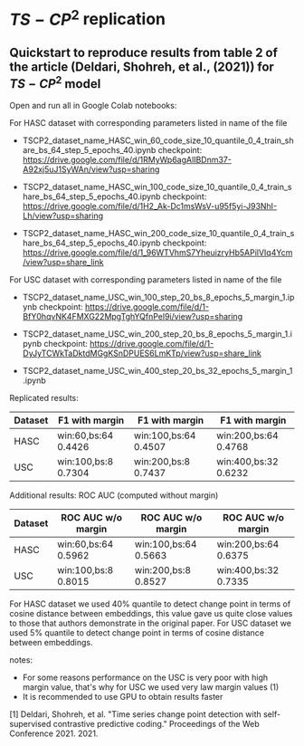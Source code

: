 # $TS-CP^2$ replication

## Quickstart to reproduce results from table 2 of the article (Deldari, Shohreh, et al., (2021)) for $TS-CP^2$ model
Open and run all in Google Colab notebooks:

For HASC dataset with corresponding parameters listed in name of the file
- TSCP2_dataset_name_HASC_win_60_code_size_10_quantile_0_4_train_share_bs_64_step_5_epochs_40.ipynb
checkpoint: https://drive.google.com/file/d/1RMyWp6agAlIBDnm37-A92xj5uJ1SyWAn/view?usp=sharing

- TSCP2_dataset_name_HASC_win_100_code_size_10_quantile_0_4_train_share_bs_64_step_5_epochs_40.ipynb
checkpoint: https://drive.google.com/file/d/1H2_Ak-Dc1msWsV-u95f5yi-J93NhI-Lh/view?usp=sharing

- TSCP2_dataset_name_HASC_win_200_code_size_10_quantile_0_4_train_share_bs_64_step_5_epochs_40.ipynb
checkpoint: https://drive.google.com/file/d/1_96WTVhmS7YheuizryHb5APilVIq4Ycm/view?usp=share_link

For USC dataset with corresponding parameters listed in name of the file
- TSCP2_dataset_name_USC_win_100_step_20_bs_8_epochs_5_margin_1.ipynb
checkpoint: https://drive.google.com/file/d/1-BfY0hqvNK4FMXG22MpgTghYQfnPel9i/view?usp=sharing

- TSCP2_dataset_name_USC_win_200_step_20_bs_8_epochs_5_margin_1.ipynb
checkpoint: https://drive.google.com/file/d/1-DyJyTCWkTaDktdMGgKSnDPUES6LmKTp/view?usp=share_link

- TSCP2_dataset_name_USC_win_400_step_20_bs_32_epochs_5_margin_1.ipynb



Replicated results:

| Dataset     | F1 with margin        |     F1 with margin   |     F1 with margin   |
| ----------- | ----------------------|----------------------|----------------------|
| HASC        | win:60,bs:64    0.4426|win:100,bs:64   0.4507|win:200,bs:64   0.4768|
| USC         | win:100,bs:8    0.7304|win:200,bs:8    0.7437|win:400,bs:32   0.6232|

Additional results: ROC AUC (computed without margin)

| Dataset     | ROC AUC  w/o margin   |ROC AUC  w/o margin   |ROC AUC  w/o margin   |
| ----------- | ----------------------|----------------------|----------------------|
| HASC        | win:60,bs:64    0.5962|win:100,bs:64   0.5663|win:200,bs:64   0.6375|
| USC         | win:100,bs:8    0.8015|win:200,bs:8    0.8527|win:400,bs:32   0.7335|


For HASC dataset we used 40% quantile to detect change point in terms of cosine distance between embeddings, this value gave us quite close values to those that authors demonstrate in the original paper.
For USC dataset we used 5% quantile to detect change point in terms of cosine distance between embeddings.

notes:
- For some reasons performance on the USC is very poor with high margin value, that's why for USC we used very law margin values (1)
- It is recommended to use GPU to obtain results faster






[1] Deldari, Shohreh, et al. "Time series change point detection with self-supervised contrastive predictive coding." Proceedings of the Web Conference 2021. 2021.
